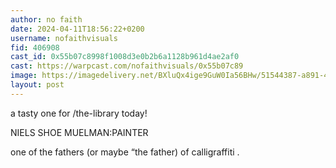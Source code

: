```yaml
---
author: no faith
date: 2024-04-11T18:56:22+0200
username: nofaithvisuals
fid: 406908
cast_id: 0x55b07c8998f1008d3e0b2b6a1128b961d4ae2af0
cast: https://warpcast.com/nofaithvisuals/0x55b07c89
image: https://imagedelivery.net/BXluQx4ige9GuW0Ia56BHw/51544387-a891-42af-d6fa-cd49e583c000/original
layout: post
---
```

a tasty one for /the-library today!  
  
NIELS SHOE MUELMAN:PAINTER  
  
one of the fathers (or  maybe “the father) of calligraffiti .  

<img src='https://imagedelivery.net/BXluQx4ige9GuW0Ia56BHw/51544387-a891-42af-d6fa-cd49e583c000/original' alt='' referrerpolicy='no-referrer'/>